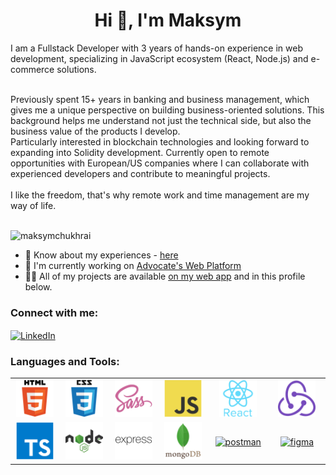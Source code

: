 <h1 align="center">Hi 👋, I'm Maksym</h1>
I am a Fullstack Developer with 3 years of hands-on experience in web development, specializing in JavaScript ecosystem (React, Node.js) and e-commerce solutions. <br><br>

Previously spent 15+ years in banking and business management, which gives me a unique perspective on building business-oriented solutions. This background helps me understand not just the technical side, but also the business value of the products I develop. <br>
Particularly interested in blockchain technologies and looking forward to expanding into Solidity development. Currently open to remote opportunities with European/US companies where I can collaborate with experienced developers and contribute to meaningful projects.<br><br>
I like the freedom, that's why remote work and time management are my way of life. <br><br>


<p align="left"> <img src="https://komarev.com/ghpvc/?username=maksymchukhrai&label=Profile%20views&color=0e75b6&style=flat" alt="maksymchukhrai" /> </p>

- 📄 Know about my experiences - <a href="https://drive.google.com/file/d/1-mEN_xd4OBLY0tLnSkjJthsGTgglXka5/view?pli=1" target="_blank">here</a>
- 🔭 I'm currently working on <a href="https://igor-tarasenko.com/" target="_blank">Advocate's Web Platform</a>
- 👨‍💻 All of my projects are available <a href="https://www.mchukhrai.com" target="_blank">on my web app</a> and in this profile below.


<h3 align="left">Connect with me:</h3>
<p align="left">
<a href="https://www.linkedin.com/in/maksym-chukhrai/" target="_blank">
  <img align="center" src="https://raw.githubusercontent.com/rahuldkjain/github-profile-readme-generator/master/src/images/icons/Social/linked-in-alt.svg" alt="LinkedIn" height="30" width="40" />
</a>
</p>

<h3 align="left">Languages and Tools:</h3>

<table align="center">
  <tr>
    <td align="center" width="96">
      <a href="https://www.w3.org/html/" target="_blank" rel="noreferrer">
        <img src="https://raw.githubusercontent.com/devicons/devicon/master/icons/html5/html5-original-wordmark.svg" alt="html5" width="60" height="60" />
      </a>
    </td>
    <td align="center" width="96">
      <a href="https://www.w3schools.com/css/" target="_blank" rel="noreferrer">
        <img src="https://raw.githubusercontent.com/devicons/devicon/master/icons/css3/css3-original-wordmark.svg" alt="css3" width="60" height="60" />
      </a>
    </td>
    <td align="center" width="96">
      <a href="https://sass-lang.com" target="_blank" rel="noreferrer">
        <img src="https://raw.githubusercontent.com/devicons/devicon/master/icons/sass/sass-original.svg" alt="sass" width="60" height="60" />
      </a>
    </td>
    <td align="center" width="96">
      <a href="https://developer.mozilla.org/en-US/docs/Web/JavaScript" target="_blank" rel="noreferrer">
        <img src="https://raw.githubusercontent.com/devicons/devicon/master/icons/javascript/javascript-original.svg" alt="javascript" width="60" height="60" />
      </a>
    </td>
    <td align="center" width="96">
      <a href="https://reactjs.org/" target="_blank" rel="noreferrer">
        <img src="https://raw.githubusercontent.com/devicons/devicon/master/icons/react/react-original-wordmark.svg" alt="react" width="60" height="60" />
      </a>
    </td>
    <td align="center" width="96">
      <a href="https://redux.js.org" target="_blank" rel="noreferrer">
        <img src="https://raw.githubusercontent.com/devicons/devicon/master/icons/redux/redux-original.svg" alt="redux" width="60" height="60" />
      </a>
    </td>
  </tr>
  <tr>
    <td align="center" width="96">
      <a href="https://www.typescriptlang.org/" target="_blank" rel="noreferrer">
        <img src="https://raw.githubusercontent.com/devicons/devicon/master/icons/typescript/typescript-original.svg" alt="typescript" width="60" height="60" />
      </a>
    </td>
    <td align="center" width="96">
      <a href="https://nodejs.org" target="_blank" rel="noreferrer">
        <img src="https://raw.githubusercontent.com/devicons/devicon/master/icons/nodejs/nodejs-original-wordmark.svg" alt="nodejs" width="60" height="60" />
      </a>
    </td>
    <td align="center" width="96">
      <a href="https://expressjs.com" target="_blank" rel="noreferrer">
        <img src="https://raw.githubusercontent.com/devicons/devicon/master/icons/express/express-original-wordmark.svg" alt="express" width="60" height="60" />
      </a>
    </td>
    <td align="center" width="96">
      <a href="https://www.mongodb.com/" target="_blank" rel="noreferrer">
        <img src="https://raw.githubusercontent.com/devicons/devicon/master/icons/mongodb/mongodb-original-wordmark.svg" alt="mongodb" width="60" height="60" />
      </a>
    </td>
    <td align="center" width="96">
      <a href="https://postman.com" target="_blank" rel="noreferrer">
        <img src="https://www.vectorlogo.zone/logos/getpostman/getpostman-icon.svg" alt="postman" width="60" height="60" />
      </a>
    </td>
    <td align="center" width="96">
      <a href="https://www.figma.com/" target="_blank" rel="noreferrer">
        <img src="https://www.vectorlogo.zone/logos/figma/figma-icon.svg" alt="figma" width="60" height="60" />
      </a>
    </td>
  </tr>
</table>
